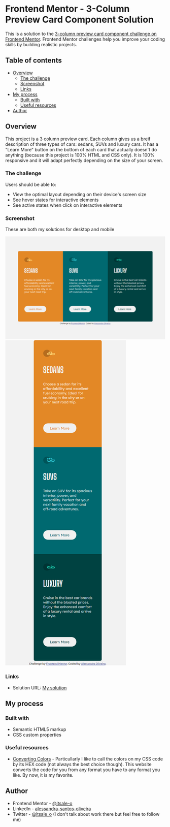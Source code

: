 # Frontend Mentor - 3-Column Preview Card Component Solution

This is a solution to the [3-column preview card component challenge on Frontend Mentor](https://www.frontendmentor.io/challenges/3column-preview-card-component-pH92eAR2-). Frontend Mentor challenges help you improve your coding skills by building realistic projects. 

## Table of contents

- [Overview](#overview)
  - [The challenge](#the-challenge)
  - [Screenshot](#screenshot)
  - [Links](#links)
- [My process](#my-process)
  - [Built with](#built-with)
  - [Useful resources](#useful-resources)
- [Author](#author)

## Overview

This project is a 3 column preview card. Each column gives us a breif description of three types of cars: sedans, SUVs and luxury cars. It has a "Learn More" button on the bottom of each card that actually doesn't do anything (because this project is 100% HTML and CSS only). It is 100% responsive and it will adapt perfectly depending on the size of your screen.
 
### The challenge

Users should be able to:

- View the optimal layout depending on their device's screen size
- See hover states for interactive elements
- See active states when click on interactive elements

### Screenshot

These are both my solutions for desktop and mobile

![](/images/3_column_preview_card_solution.png)
![](/images/3_column_preview_card_solution_mobile.png)

### Links

- Solution URL: [My solution](https://your-solution-url.com)

## My process

### Built with

- Semantic HTML5 markup
- CSS custom properties

### Useful resources

- [Converting Colors](https://convertingcolors.com/) - Particullarly I like to call the colors on my CSS code by its HEX code (not always the best choice though). This website converts the code for you from any format you have to any format you like. By now, it is my favorite.

## Author

- Frontend Mentor - [@itsale-o](https://www.frontendmentor.io/profile/itsale-oyourusername)
- LinkedIn - [alessandra-santos-oliveira](https://www.linkedin.com/in/alessandra-santos-oliveira/)
- Twitter - [@itsale_o](https://twitter.com/itsale_o) (I don't talk about work there but feel free to follow me)